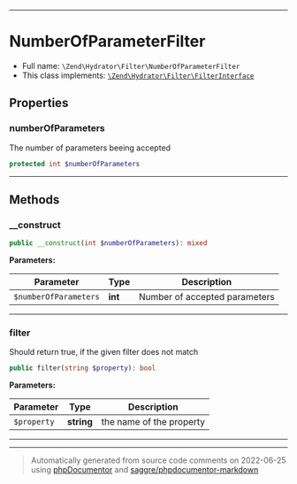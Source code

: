 ***

# NumberOfParameterFilter





* Full name: `\Zend\Hydrator\Filter\NumberOfParameterFilter`
* This class implements:
[`\Zend\Hydrator\Filter\FilterInterface`](./FilterInterface.md)



## Properties


### numberOfParameters

The number of parameters beeing accepted

```php
protected int $numberOfParameters
```






***

## Methods


### __construct



```php
public __construct(int $numberOfParameters): mixed
```








**Parameters:**

| Parameter | Type | Description |
|-----------|------|-------------|
| `$numberOfParameters` | **int** | Number of accepted parameters |




***

### filter

Should return true, if the given filter
does not match

```php
public filter(string $property): bool
```








**Parameters:**

| Parameter | Type | Description |
|-----------|------|-------------|
| `$property` | **string** | the name of the property |




***


***
> Automatically generated from source code comments on 2022-06-25 using [phpDocumentor](http://www.phpdoc.org/) and [saggre/phpdocumentor-markdown](https://github.com/Saggre/phpDocumentor-markdown)
